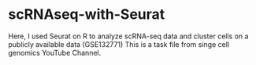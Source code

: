 # scRNAseq-with-Seurat
Here, I used Seurat on R to analyze scRNA-seq data and cluster cells on a publicly available data (GSE132771)
This is a task file from singe cell genomics YouTube Channel.
